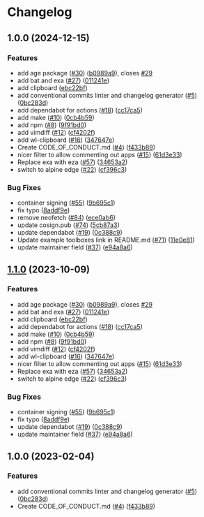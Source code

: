# Changelog

## 1.0.0 (2024-12-15)


### Features

* add age package ([#30](https://github.com/dadaxer/kistn/issues/30)) ([b0989a9](https://github.com/dadaxer/kistn/commit/b0989a9f791771999c105122b64cbf8687574650)), closes [#29](https://github.com/dadaxer/kistn/issues/29)
* add bat and exa ([#27](https://github.com/dadaxer/kistn/issues/27)) ([011241e](https://github.com/dadaxer/kistn/commit/011241e4ac1fdee5f3fbe8b8321e44ba8a0cb561))
* add clipboard ([ebc22bf](https://github.com/dadaxer/kistn/commit/ebc22bf72a10043ebec55c285dfe5274f1378cc5))
* add conventional commits linter and changelog generator ([#5](https://github.com/dadaxer/kistn/issues/5)) ([0bc283d](https://github.com/dadaxer/kistn/commit/0bc283d271878071ef50a413bab48f3bfc1ab312))
* add dependabot for actions ([#18](https://github.com/dadaxer/kistn/issues/18)) ([cc17ca5](https://github.com/dadaxer/kistn/commit/cc17ca5202c1777d5e64799b00cb235b72027e24))
* add make ([#10](https://github.com/dadaxer/kistn/issues/10)) ([0cb4b59](https://github.com/dadaxer/kistn/commit/0cb4b59cdd98c47d2f6bfa21f801b99b045d5e40))
* add npm ([#8](https://github.com/dadaxer/kistn/issues/8)) ([9f91bd0](https://github.com/dadaxer/kistn/commit/9f91bd09272617c7b9203014222353265dc24947))
* add vimdiff ([#12](https://github.com/dadaxer/kistn/issues/12)) ([cf4202f](https://github.com/dadaxer/kistn/commit/cf4202f76752561d9b926c81933342a119e8a258))
* add wl-clipboard ([#16](https://github.com/dadaxer/kistn/issues/16)) ([347647e](https://github.com/dadaxer/kistn/commit/347647ea7f9f7bdb3b42d2a565df866f027a7ade))
* Create CODE_OF_CONDUCT.md ([#4](https://github.com/dadaxer/kistn/issues/4)) ([f433b89](https://github.com/dadaxer/kistn/commit/f433b89a1ed125c6c0a251c1eec60525cfe35820))
* nicer filter to allow commenting out apps ([#15](https://github.com/dadaxer/kistn/issues/15)) ([61d3e33](https://github.com/dadaxer/kistn/commit/61d3e330beb9c2a8bd557ef3872aa6595c76b1b2))
* Replace exa with eza ([#57](https://github.com/dadaxer/kistn/issues/57)) ([34653a2](https://github.com/dadaxer/kistn/commit/34653a2dde5b4e1cf895a2d65fc9168e064fa224))
* switch to alpine edge ([#22](https://github.com/dadaxer/kistn/issues/22)) ([cf396c3](https://github.com/dadaxer/kistn/commit/cf396c369ae8d8bb052df9b0c39d392f61b909ba))


### Bug Fixes

* container signing ([#55](https://github.com/dadaxer/kistn/issues/55)) ([9b695c1](https://github.com/dadaxer/kistn/commit/9b695c1a21a94e7b6a40f5175408b8fc650e9413))
* fix typo ([8addf9e](https://github.com/dadaxer/kistn/commit/8addf9e4499a83b2b9b591e9808470f3e3f6a46e))
* remove neofetch ([#84](https://github.com/dadaxer/kistn/issues/84)) ([ece0ab6](https://github.com/dadaxer/kistn/commit/ece0ab62a72200683246a9b184d87f7def6872a5))
* update cosign.pub ([#74](https://github.com/dadaxer/kistn/issues/74)) ([5cb87a3](https://github.com/dadaxer/kistn/commit/5cb87a3843be43ba5999c44006df83a09386ac59))
* update dependabot ([#19](https://github.com/dadaxer/kistn/issues/19)) ([0c388c9](https://github.com/dadaxer/kistn/commit/0c388c958985cdc7d3c2d3de5d6d58de09472edf))
* Update example toolboxes link in README.md ([#71](https://github.com/dadaxer/kistn/issues/71)) ([11e0e81](https://github.com/dadaxer/kistn/commit/11e0e81e3357638fa675dc6bbf06ab5443076c24))
* update maintainer field ([#37](https://github.com/dadaxer/kistn/issues/37)) ([e94a8a6](https://github.com/dadaxer/kistn/commit/e94a8a69c34f5692514ebcc8c3ac21e2f33aa947))

## [1.1.0](https://github.com/ublue-os/boxkit/compare/v1.0.0...v1.1.0) (2023-10-09)


### Features

* add age package ([#30](https://github.com/ublue-os/boxkit/issues/30)) ([b0989a9](https://github.com/ublue-os/boxkit/commit/b0989a9f791771999c105122b64cbf8687574650)), closes [#29](https://github.com/ublue-os/boxkit/issues/29)
* add bat and exa ([#27](https://github.com/ublue-os/boxkit/issues/27)) ([011241e](https://github.com/ublue-os/boxkit/commit/011241e4ac1fdee5f3fbe8b8321e44ba8a0cb561))
* add clipboard ([ebc22bf](https://github.com/ublue-os/boxkit/commit/ebc22bf72a10043ebec55c285dfe5274f1378cc5))
* add dependabot for actions ([#18](https://github.com/ublue-os/boxkit/issues/18)) ([cc17ca5](https://github.com/ublue-os/boxkit/commit/cc17ca5202c1777d5e64799b00cb235b72027e24))
* add make ([#10](https://github.com/ublue-os/boxkit/issues/10)) ([0cb4b59](https://github.com/ublue-os/boxkit/commit/0cb4b59cdd98c47d2f6bfa21f801b99b045d5e40))
* add npm ([#8](https://github.com/ublue-os/boxkit/issues/8)) ([9f91bd0](https://github.com/ublue-os/boxkit/commit/9f91bd09272617c7b9203014222353265dc24947))
* add vimdiff ([#12](https://github.com/ublue-os/boxkit/issues/12)) ([cf4202f](https://github.com/ublue-os/boxkit/commit/cf4202f76752561d9b926c81933342a119e8a258))
* add wl-clipboard ([#16](https://github.com/ublue-os/boxkit/issues/16)) ([347647e](https://github.com/ublue-os/boxkit/commit/347647ea7f9f7bdb3b42d2a565df866f027a7ade))
* nicer filter to allow commenting out apps ([#15](https://github.com/ublue-os/boxkit/issues/15)) ([61d3e33](https://github.com/ublue-os/boxkit/commit/61d3e330beb9c2a8bd557ef3872aa6595c76b1b2))
* Replace exa with eza ([#57](https://github.com/ublue-os/boxkit/issues/57)) ([34653a2](https://github.com/ublue-os/boxkit/commit/34653a2dde5b4e1cf895a2d65fc9168e064fa224))
* switch to alpine edge ([#22](https://github.com/ublue-os/boxkit/issues/22)) ([cf396c3](https://github.com/ublue-os/boxkit/commit/cf396c369ae8d8bb052df9b0c39d392f61b909ba))


### Bug Fixes

* container signing ([#55](https://github.com/ublue-os/boxkit/issues/55)) ([9b695c1](https://github.com/ublue-os/boxkit/commit/9b695c1a21a94e7b6a40f5175408b8fc650e9413))
* fix typo ([8addf9e](https://github.com/ublue-os/boxkit/commit/8addf9e4499a83b2b9b591e9808470f3e3f6a46e))
* update dependabot ([#19](https://github.com/ublue-os/boxkit/issues/19)) ([0c388c9](https://github.com/ublue-os/boxkit/commit/0c388c958985cdc7d3c2d3de5d6d58de09472edf))
* update maintainer field ([#37](https://github.com/ublue-os/boxkit/issues/37)) ([e94a8a6](https://github.com/ublue-os/boxkit/commit/e94a8a69c34f5692514ebcc8c3ac21e2f33aa947))

## 1.0.0 (2023-02-04)


### Features

* add conventional commits linter and changelog generator ([#5](https://github.com/ublue-os/boxkit/issues/5)) ([0bc283d](https://github.com/ublue-os/boxkit/commit/0bc283d271878071ef50a413bab48f3bfc1ab312))
* Create CODE_OF_CONDUCT.md ([#4](https://github.com/ublue-os/boxkit/issues/4)) ([f433b89](https://github.com/ublue-os/boxkit/commit/f433b89a1ed125c6c0a251c1eec60525cfe35820))

